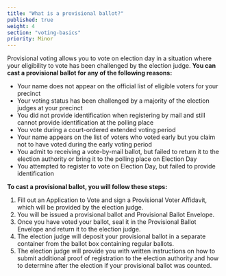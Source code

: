 ```yaml
---
title: "What is a provisional ballot?"
published: true
weight: 4
section: "voting-basics"
priority: Minor
---
```

Provisional voting allows you to vote on election day in a situation where your eligibility to vote has been challenged by the election judge. **You can cast a provisional ballot for any of the following reasons:**  
- Your name does not appear on the official list of eligible voters for your precinct  
- Your voting status has been challenged by a majority of the election judges at your precinct  
- You did not provide identification when registering by mail and still cannot provide identification at the polling place  
- You vote during a court-ordered extended voting period  
- Your name appears on the list of voters who voted early but you claim not to have voted during the early voting period  
- You admit to receiving a vote-by-mail ballot, but failed to return it to the election authority or bring it to the polling place on Election Day  
- You attempted to register to vote on Election Day, but failed to provide identification  

**To cast a provisional ballot, you will follow these steps:**  
1. Fill out an Application to Vote and sign a Provisional Voter Affidavit, which will be provided by the election judge.  
2. You will be issued a provisional ballot and Provisional Ballot Envelope.  
3. Once you have voted your ballot, seal it in the Provisional Ballot Envelope and return it to the election judge.  
4. The election judge will deposit your provisional ballot in a separate container from the ballot box containing regular ballots.  
5. The election judge will provide you with written instructions on how to submit additional proof of registration to the election authority and how to determine after the election if your provisional ballot was counted.  




